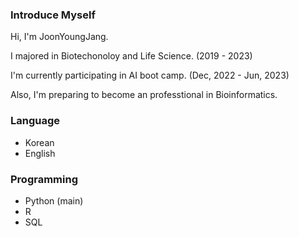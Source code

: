 ### Introduce Myself

Hi, I'm JoonYoungJang.

I majored in Biotechonoloy and Life Science. (2019 - 2023)

I'm currently participating in AI boot camp. (Dec, 2022 - Jun, 2023)

Also, I'm preparing to become an professtional in Bioinformatics.


### Language
- Korean
- English

### Programming
- Python (main)
- R
- SQL

<!--
**JoonYoungJang/JoonYoungJang** is a ✨ _special_ ✨ repository because its `README.md` (this file) appears on your GitHub profile.

Here are some ideas to get you started:

- 🔭 I’m currently working on ...
- 🌱 I’m currently learning ...
- 👯 I’m looking to collaborate on ...
- 🤔 I’m looking for help with ...
- 💬 Ask me about ...
- 📫 How to reach me: ...
- 😄 Pronouns: ...
- ⚡ Fun fact: ...
-->
